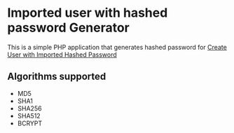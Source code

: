 # Imported user with hashed password Generator
This is a simple PHP application that generates hashed password for [Create User with Imported Hashed Password](https://developer.okta.com/docs/reference/api/users/#create-user-with-imported-hashed-password)

## Algorithms supported
* MD5
* SHA1
* SHA256
* SHA512
* BCRYPT